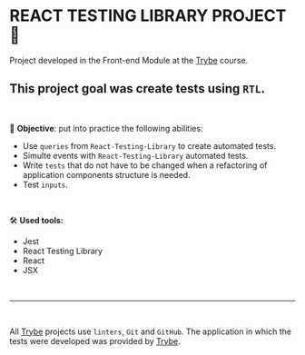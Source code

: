 # REACT TESTING LIBRARY PROJECT 🧪

Project developed in the Front-end Module at the [Trybe](https://www.betrybe.com/) course.

This project goal was create tests using `RTL`.
---
<br/>

🎯 **Objective**: put into practice the following abilities:
* Use `queries` from `React-Testing-Library` to create automated tests.
* Simulte events with `React-Testing-Library` automated tests.
* Write `tests` that do not have to be changed when a refactoring of application components structure is needed.
* Test `inputs`.

<br/>

🛠️ **Used tools:**
* Jest  
* React Testing Library
* React
* JSX

<br/>

---

&nbsp;

All [Trybe](https://www.betrybe.com/) projects use `linters`, `Git` and `GitHub`.
The application in which the tests were developed was provided by [Trybe](https://www.betrybe.com/).
